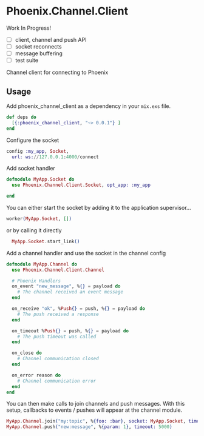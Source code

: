 # Phoenix.Channel.Client

Work In Progress!
- [ ] client, channel and push API
- [ ] socket reconnects
- [ ] message buffering
- [ ] test suite

Channel client for connecting to Phoenix

## Usage

Add phoenix_channel_client as a dependency in your `mix.exs` file.

```elixir
def deps do
  [{:phoenix_channel_client, "~> 0.0.1"} ]
end
```

Configure the socket
```elixir
config :my_app, Socket,
  url: ws://127.0.0.1:4000/connect

```

Add socket handler
```elixir
defmodule MyApp.Socket do
  use Phoenix.Channel.Client.Socket, opt_app: :my_app

end
```

You can either start the socket by adding it to the application supervisor...
```elixir
worker(MyApp.Socket, [])
```

or by calling it directly
```elixir
  MyApp.Socket.start_link()
```

Add a channel handler and use the socket in the channel config
```elixir
defmodule MyApp.Channel do
  use Phoenix.Channel.Client.Channel

  # Phoenix Handlers
  on_event "new_message", %{} = payload do
    # The channel received an event message
  end

  on_receive "ok", %Push{} = push, %{} = payload do
    # The push received a response
  end

  on_timeout %Push{} = push, %{} = payload do
    # The push timeout was called
  end

  on_close do
    # Channel communication closed
  end

  on_error reason do
    # Channel communication error
  end
end
```

You can then make calls to join channels and push messages. With this setup, callbacks to events / pushes will appear at the channel module.
```elixir
MyApp.Channel.join("my:topic", %{foo: :bar}, socket: MyApp.Socket, timeout: 5000)
MyApp.Channel.push("new:message", %{param: 1}, timeout: 5000)
```
